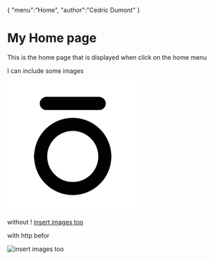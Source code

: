 {
    "menu":"Home",
    "author":"Cedric Dumont"
}

# My Home page

This is the home page that is displayed when click on the home menu

I can include some images

![insert images too](../images/nono-icon-black-500.png)

without !
[insert images too](../images/nono-icon-white-500.png)

with http befor

![insert images too](http://somserver.com/images/nono-icon-black-500.png)
